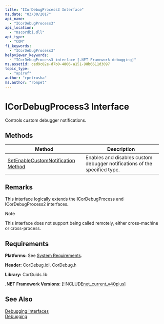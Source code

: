 ```yaml
---
title: "ICorDebugProcess3 Interface"
ms.date: "03/30/2017"
api_name: 
  - "ICorDebugProcess3"
api_location: 
  - "mscordbi.dll"
api_type: 
  - "COM"
f1_keywords: 
  - "ICorDebugProcess3"
helpviewer_keywords: 
  - "ICorDebugProcess3 interface [.NET Framework debugging]"
ms.assetid: ced9c82e-d7b0-4806-a151-98b6611d3097
topic_type: 
  - "apiref"
author: "rpetrusha"
ms.author: "ronpet"
---
```

# ICorDebugProcess3 Interface
Controls custom debugger notifications.  
  
## Methods  
  
|Method|Description|  
|------------|-----------------|  
|[SetEnableCustomNotification Method](../../../../docs/framework/unmanaged-api/debugging/icordebugprocess3-setenablecustomnotification-method.md)|Enables and disables custom debugger notifications of the specified type.|  
  
## Remarks  
 This interface logically extends the ICorDebugProcess and ICorDebugProcess2 interfaces.  
  
> [!NOTE]
>  This interface does not support being called remotely, either cross-machine or cross-process.  
  
## Requirements  
 **Platforms:** See [System Requirements](../../../../docs/framework/get-started/system-requirements.md).  
  
 **Header:** CorDebug.idl, CorDebug.h  
  
 **Library:** CorGuids.lib  
  
 **.NET Framework Versions:** [!INCLUDE[net_current_v40plus](../../../../includes/net-current-v40plus-md.md)]  
  
## See Also  
 [Debugging Interfaces](../../../../docs/framework/unmanaged-api/debugging/debugging-interfaces.md)  
 [Debugging](../../../../docs/framework/unmanaged-api/debugging/index.md)
